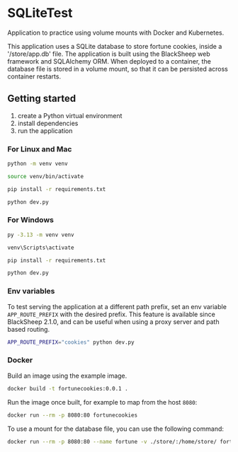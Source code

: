 # SQLiteTest

Application to practice using volume mounts with Docker and Kubernetes.

This application uses a SQLite database to store fortune cookies, inside a
'/store/app.db' file. The application is built using the BlackSheep web framework
and SQLAlchemy ORM. When deployed to a container, the database file is stored
in a volume mount, so that it can be persisted across container restarts.

## Getting started

1. create a Python virtual environment
2. install dependencies
3. run the application

### For Linux and Mac

```bash
python -m venv venv

source venv/bin/activate

pip install -r requirements.txt

python dev.py
```

### For Windows

```bash
py -3.13 -m venv venv

venv\Scripts\activate

pip install -r requirements.txt

python dev.py
```

### Env variables

To test serving the application at a different path prefix, set an env variable
`APP_ROUTE_PREFIX` with the desired prefix. This feature is available since
BlackSheep 2.1.0, and can be useful when using a proxy server and path based
routing.

```bash
APP_ROUTE_PREFIX="cookies" python dev.py
```

### Docker

Build an image using the example image.

```bash
docker build -t fortunecookies:0.0.1 .
```

Run the image once built, for example to map from the host `8080`:

```bash
docker run --rm -p 8080:80 fortunecookies
```

To use a mount for the database file, you can use the following command:

```bash
docker run --rm -p 8080:80 --name fortune -v ./store/:/home/store/ fortunecookies
```
